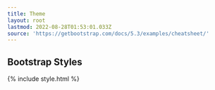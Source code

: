 ```yaml
---
title: Theme
layout: root
lastmod: 2022-08-28T01:53:01.033Z
source: 'https://getbootstrap.com/docs/5.3/examples/cheatsheet/'
---
```


## Bootstrap Styles

{% include style.html %}
